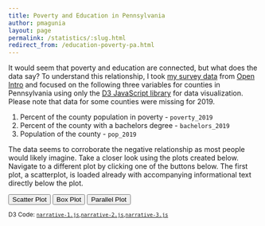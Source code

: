 ```yaml
---
title: Poverty and Education in Pennsylvania
author: pmagunia
layout: page
permalink: /statistics/:slug.html
redirect_from: /education-poverty-pa.html
---
```

<p>It would seem that poverty and education are connected, but what does the data say? To understand this relationship, I took <a target="_blank" href="/vis/pa.csv">my survey data</a> from <a target="_blank" href="https://www.openintro.org/data/index.php?data=county_complete">Open Intro</a> and focused on the following three variables for counties in Pennsylvania using only the <a  target="_blank" href="https://d3js.org">D3 JavaScript library</a> for data visualization. Please note that data for some counties were missing for 2019.</p>
<ol><li>Percent of the county population in poverty - <code>poverty_2019</code></li><li>Percent of the county with a bachelors degree - <code>bachelors_2019</code></li><li>Population of the county - <code>pop_2019</code></li></ol>
<p>The data seems to corroborate the negative relationship as most people would likely imagine. Take a closer look using the plots created below. Navigate to a different plot by clicking one of the buttons below. The first plot, a scatterplot, is loaded already with accompanying informational text directly below the plot.</p>
<link rel="stylesheet" href="/vis/style.css">
<script src="https://d3js.org/d3.v6.js"></script>
<button onclick="getScatterPlot();" id="button-scatterplot">Scatter Plot</button>
<button onclick="getBoxPlot();" id="button-boxplot">Box Plot</button>
<button onclick="getParallelPlot();" id="button-parallelplot">Parallel Plot</button>
<div id="d3-plot"></div>
<div id="d3-plot-info"></div>
<p style="font-size:12px;">D3 Code: <code><a target="_blank" href="/vis/narrative-1.js">narrative-1.js</a></code>,<code><a target="_blank" href="/vis/narrative-2.js">narrative-2.js</a></code>,<code><a target="_blank" href="/vis/narrative-3.js">narrative-3.js</a></code></p>
<script>
function getScatterPlot() {
    var s = document.createElement('script');
    s.type = "text/javascript";
    s.async = true;
    s.src = "/vis/narrative-1.js"; 
    var fs = document.getElementById('d3-plot');
    fs.innerHTML = '';
    fs.appendChild(s);
    document.getElementById('button-scatterplot').style.backgroundColor = '#467fa6';
    document.getElementById('button-boxplot').style.backgroundColor = '#063f76';
    document.getElementById('button-parallelplot').style.backgroundColor = '#063f76';
    document.getElementById('d3-plot-info').style.marginTop = '10px';
    document.getElementById('d3-plot-info').innerHTML = "<p>The scatterplot above plots the percentage of people with a bachelors degree in each county in Pennsylvania as the independent variable and the percentage of people in poverty as the dependendent variable. It is possible to see the negative downsloping relationship between these two variables. Hover your mouse above any bubble for drill-down tooltips for the county. You can find out more about scatter plots on <a target='_blank' href='https://en.wikipedia.org/wiki/Scatter_plot'>Wikipedia</a>.</p>";
}

function getBoxPlot() {
    var s = document.createElement('script');
    s.type = "text/javascript";
    s.async = true;
    s.src = "/vis/narrative-2.js"; 
    var fs = document.getElementById('d3-plot');
    fs.innerHTML = '<div style="width:500px;"><div id="boxplot-1" style="width:200px;float:left"></div><div id="boxplot-2" style="width:200px;float:right;"></div></div>';
    fs.appendChild(s);
    document.getElementById('button-scatterplot').style.backgroundColor = '#063f76';
    document.getElementById('button-boxplot').style.backgroundColor = '#467fa6';
    document.getElementById('button-parallelplot').style.backgroundColor = '#063f76';
    document.getElementById('d3-plot-info').style.marginTop = '-130px';
    document.getElementById('d3-plot-info').innerHTML = "<p>The above boxplot shows the distribution of data with nonparametric statistics, namely Q1, Q2 (median), and Q3. The minimum and maximum values for <code>poverty_2019</code> and <code>bachelors</code> are displayed as the whiskers. You can find out more about boxplots on <a target='_blank' href='https://en.wikipedia.org/wiki/Box_plot'>Wikipedia</a>.</p>";
}

function getParallelPlot() {
    var s = document.createElement('script');
    s.type = "text/javascript";
    s.async = true;
    s.src = "/vis/narrative-3.js"; 
    var fs = document.getElementById('d3-plot');
    fs.innerHTML = '';
    fs.appendChild(s);
    document.getElementById('button-scatterplot').style.backgroundColor = '#063f76';
    document.getElementById('button-boxplot').style.backgroundColor = '#063f76';
    document.getElementById('button-parallelplot').style.backgroundColor = '#467fa6';
    document.getElementById('d3-plot-info').style.marginTop = '-130px';
    document.getElementById('d3-plot-info').innerHTML = "<p>The above parallel plot displays three dimensional data in two dimensions. We can see most of the data lines extend from the lower end of the spectrum for education. Like, most of the data lines extend from the top of the spectrum for poverty. This indicates a negative relationship between education and poverty. In other words, as education levels increase, poverty tends to decrease. You can find out more about parallel coordinates on <a target='_blank' href='https://en.wikipedia.org/wiki/Parallel_coordinates'>Wikipedia</a>.</p>";
}

getScatterPlot();
document.getElementById('button-scatterplot').style.backgroundColor = '#467fb6';
document.getElementById('d3-plot-info').innerHTML = "<p>The scatterplot above plots the percentage of people with a bachelors degree in each county in Pennsylvania as the independent variable and the percentage of people in poverty as the dependendent variable. It is possible to see the negative downsloping relationship between these two variables. Hover your mouse above any bubble for drill-down tooltips for the county. You can find out more about scatter plots on <a target='_blank' href='https://en.wikipedia.org/wiki/Scatter_plot'>Wikipedia</a>.</p>";

</script>
